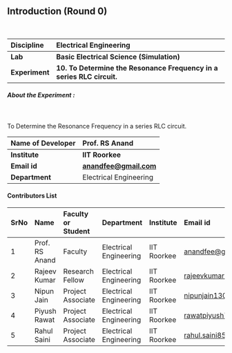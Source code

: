 ## Introduction (Round 0)

<br>

<b>Discipline | <b> Electrical Engineering
:--|:--|
<b> Lab | <b> Basic Electrical Science (Simulation)
<b> Experiment|     <b>10. To Determine the Resonance Frequency in a series RLC circuit.

<h5> About the Experiment : </h5> <br>

To Determine the Resonance Frequency in a series RLC circuit.

<b>Name of Developer | <b> Prof. RS Anand
:--|:--|
<b> Institute | <b> IIT Roorkee
<b> Email id|   <b> anandfee@gmail.com
<b> Department | Electrical Engineering

#### Contributors List

SrNo | Name | Faculty or Student | Department| Institute | Email id
:--|:--|:--|:--|:--|:--|
1 | Prof. RS Anand | Faculty | Electrical Engineering | IIT Roorkee | anandfee@gmail.com
2 | Rajeev Kumar | Research Fellow | Electrical Engineering | IIT Roorkee | rajeevkumar.rke@gmail.com
3 | Nipun Jain | Project Associate | Electrical Engineering | IIT Roorkee | nipunjain1305@gmail.com
4 | Piyush Rawat | Project Associate | Electrical Engineering | IIT Roorkee | rawatpiyush72@gmail.com
5 | Rahul Saini | Project Associate | Electrical Engineering | IIT Roorkee | rahul.saini8599@gmail.com

<br>
